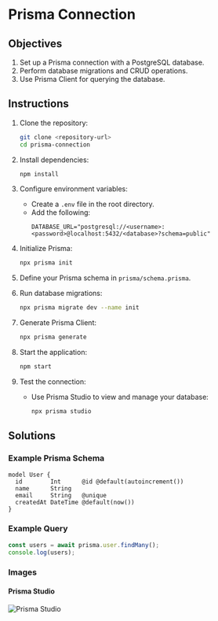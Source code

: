 # Prisma Connection

## Objectives
1. Set up a Prisma connection with a PostgreSQL database.
2. Perform database migrations and CRUD operations.
3. Use Prisma Client for querying the database.

## Instructions
1. Clone the repository:
   ```bash
   git clone <repository-url>
   cd prisma-connection
   ```

2. Install dependencies:
   ```bash
   npm install
   ```

3. Configure environment variables:
   - Create a `.env` file in the root directory.
   - Add the following:
     ```
     DATABASE_URL="postgresql://<username>:<password>@localhost:5432/<database>?schema=public"
     ```

4. Initialize Prisma:
   ```bash
   npx prisma init
   ```

5. Define your Prisma schema in `prisma/schema.prisma`.

6. Run database migrations:
   ```bash
   npx prisma migrate dev --name init
   ```

7. Generate Prisma Client:
   ```bash
   npx prisma generate
   ```

8. Start the application:
   ```bash
   npm start
   ```

9. Test the connection:
   - Use Prisma Studio to view and manage your database:
     ```bash
     npx prisma studio
     ```

## Solutions
### Example Prisma Schema
```prisma
model User {
  id        Int      @id @default(autoincrement())
  name      String
  email     String   @unique
  createdAt DateTime @default(now())
}
```

### Example Query
```typescript
const users = await prisma.user.findMany();
console.log(users);
```

### Images
#### Prisma Studio
![Prisma Studio](prisma-studio.jpg)
